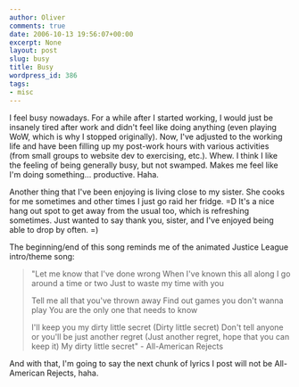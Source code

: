 ```yaml
---
author: Oliver
comments: true
date: 2006-10-13 19:56:07+00:00
excerpt: None
layout: post
slug: busy
title: Busy
wordpress_id: 386
tags:
- misc
---
```


I feel busy nowadays.  For a while after I started working, I would just be insanely tired after work and didn't feel like doing anything (even playing WoW, which is why I stopped originally).  Now, I've adjusted to the working life and have been filling up my post-work hours with various activities (from small groups to website dev to exercising, etc.).  Whew.  I think I like the feeling of being generally busy, but not swamped.  Makes me feel like I'm doing something... productive.  Haha.

Another thing that I've been enjoying is living close to my sister.  She cooks for me sometimes and other times I just go raid her fridge. =D  It's a nice hang out spot to get away from the usual too, which is refreshing sometimes.  Just wanted to say thank you, sister, and I've enjoyed being able to drop by often. =)

The beginning/end of this song reminds me of the animated Justice League intro/theme song:

<blockquote class="lyrics">"Let me know that I've done wrong
When I've known this all along
I go around a time or two
Just to waste my time with you

Tell me all that you've thrown away
Find out games you don't wanna play
You are the only one that needs to know

I'll keep you my dirty little secret
(Dirty little secret)
Don't tell anyone or you'll be just another regret
(Just another regret, hope that you can keep it)
My dirty little secret" - All-American Rejects</blockquote>

And with that, I'm going to say the next chunk of lyrics I post will not be All-American Rejects, haha.